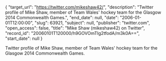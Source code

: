 {
  "target_url": "https://twitter.com/mikeshaw42/", 
  "description": "Twitter profile of Mike Shaw, member of Team Wales' hockey team for the Glasgow 2014 Commonwealth Games.", 
  "end_date": null, 
  "date": "2006-01-01T12:00:00", 
  "slug": 63921, 
  "subject": null, 
  "publisher": "twitter.com", 
  "open_access": false, 
  "title": "Mike Shaw (mikeshaw42) on Twitter", 
  "record_id": "20060101T120000/h9GOVOmTIg2tfodA/m3k0A==", 
  "start_date": null
}

Twitter profile of Mike Shaw, member of Team Wales' hockey team for the Glasgow 2014 Commonwealth Games.